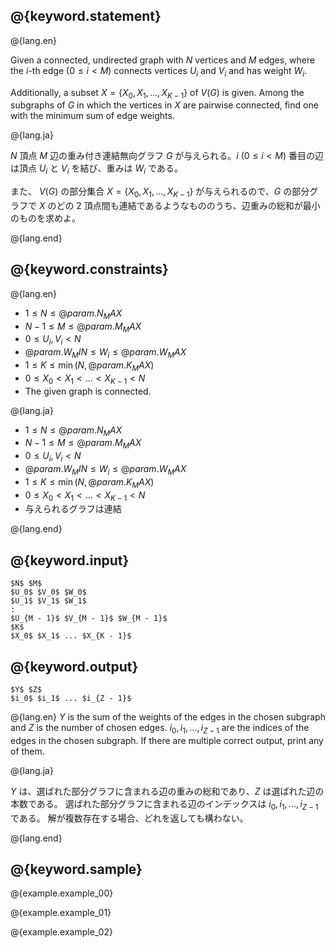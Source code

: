 ## @{keyword.statement}

@{lang.en}

Given a connected, undirected graph with $N$ vertices and $M$ edges, where the $i$-th edge $(0 \le i < M)$ connects vertices $U_i$ and $V_i$ and has weight $W_i$.

Additionally, a subset $X = \{X_0, X_1, \ldots, X_{K - 1}\}$ of $V(G)$ is given. Among the subgraphs of $G$ in which the vertices in $X$ are pairwise connected, find one with the minimum sum of edge weights.

@{lang.ja}

$N$ 頂点 $M$ 辺の重み付き連結無向グラフ $G$ が与えられる。$i$ $(0 \le i < M)$ 番目の辺は頂点 $U_i$ と $V_i$ を結び、重みは $W_i$ である。

また、 $V(G)$ の部分集合 $X = \{X_0, X_1, \ldots, X_{K - 1}\}$ が与えられるので、$G$ の部分グラフで $X$ のどの 2 頂点間も連結であるようなもののうち、辺重みの総和が最小のものを求めよ。

@{lang.end}

## @{keyword.constraints}

@{lang.en} 

- $1 \leq N \leq @{param.N_MAX}$
- $N - 1 \leq M \leq @{param.M_MAX}$
- $0 \leq U_i, V_i < N$
- $@{param.W_MIN} \leq W_i \leq @{param.W_MAX}$
- $1 \leq K \leq \min(N, @{param.K_MAX})$
- $0 \le X_0 < X_1 < \ldots < X_{K - 1} < N$
- The given graph is connected. 

@{lang.ja}

- $1 \leq N \leq @{param.N_MAX}$
- $N - 1 \leq M \leq @{param.M_MAX}$
- $0 \leq U_i, V_i < N$
- $@{param.W_MIN} \leq W_i \leq @{param.W_MAX}$
- $1 \leq K \leq \min(N, @{param.K_MAX})$
- $0 \le X_0 < X_1 < \ldots < X_{K - 1} < N$
- 与えられるグラフは連結

@{lang.end}

## @{keyword.input}

~~~
$N$ $M$
$U_0$ $V_0$ $W_0$
$U_1$ $V_1$ $W_1$
:
$U_{M - 1}$ $V_{M - 1}$ $W_{M - 1}$
$K$
$X_0$ $X_1$ ... $X_{K - 1}$
~~~

## @{keyword.output}

~~~
$Y$ $Z$
$i_0$ $i_1$ ... $i_{Z - 1}$
~~~

@{lang.en}
$Y$ is the sum of the weights of the edges in the chosen subgraph and $Z$ is the number of chosen edges. $i_0, i_1, \ldots, i_{Z - 1}$ are the indices of the edges in the chosen subgraph.
If there are multiple correct output, print any of them.

@{lang.ja}

$Y$ は、選ばれた部分グラフに含まれる辺の重みの総和であり、$Z$ は選ばれた辺の本数である。
選ばれた部分グラフに含まれる辺のインデックスは $i_0, i_1, \ldots, i_{Z - 1}$ である。
解が複数存在する場合、どれを返しても構わない。

@{lang.end}

## @{keyword.sample}

@{example.example_00}

@{example.example_01}

@{example.example_02}

